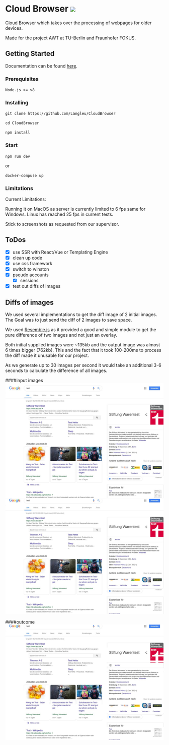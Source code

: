 # Cloud Browser <a href="https://ci.langl.eu/job/CloudBrowser/" target="_blank"><img src="https://ci.langl.eu/job/CloudBrowser/job/master/badge/icon"></a>

Cloud Browser which takes over the processing of webpages for older devices.

Made for the project AWT at TU-Berlin and Fraunhofer FOKUS.

## Getting Started
Documentation can be found [here](https://langleu.github.io/CloudBrowser/).

### Prerequisites

```
Node.js >= v8
```

### Installing

```
git clone https://github.com/Langleu/CloudBrowser
```

```
cd CloudBrowser
```

```
npm install
```

### Start

```
npm run dev
```
or
````
docker-compuse up
````

### Limitations

Current Limitations:

Running it on MacOS as server is currently limited to 6 fps same for Windows.
Linux has reached 25 fps in current tests.

Stick to screenshots as requested from our supervisor.

## ToDos

- [x] use SSR with React/Vue or Templating Engine
- [x] clean up code
- [x] use css framework
- [x] switch to winston
- [x] pseudo accounts
    - [x] sessions
- [x] test out diffs of images

## Diffs of images
We used several implementations to get the diff image of 2 initial images.
The Goal was to just send the diff of 2 images to save space.

We used [Resemble.js](https://github.com/rsmbl/Resemble.js) as it provided a good and simple module to get the pure difference of two images and not just an overlay.

Both initial supplied images were ~135kb and the output image was almost 6 times bigger (762kb).
This and the fact that it took 100-200ms to process the diff made it unusable for our project.

As we generate up to 30 images per second it would take an additional 3-6 seconds to calculate the difference of all images.

####input images
![1](test/server/imgdiff/a.jpg)
![2](test/server/imgdiff/b.jpg)

####outcome
![outcome](test/server/imgdiff/output.jpg)
